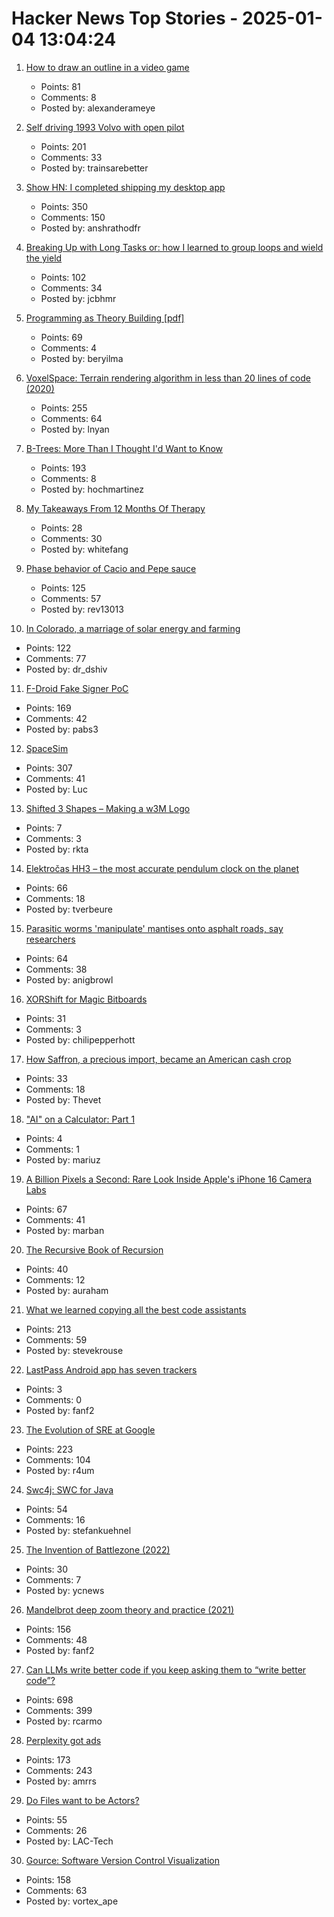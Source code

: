 # Hacker News Top Stories - 2025-01-04 13:04:24

1. [How to draw an outline in a video game](https://ameye.dev/notes/rendering-outlines/)
   - Points: 81
   - Comments: 8
   - Posted by: alexanderameye

2. [Self driving 1993 Volvo with open pilot](https://practicapp.com/carbagepilot-part1/)
   - Points: 201
   - Comments: 33
   - Posted by: trainsarebetter

3. [Show HN: I completed shipping my desktop app](https://pimosa.app/)
   - Points: 350
   - Comments: 150
   - Posted by: anshrathodfr

4. [Breaking Up with Long Tasks or: how I learned to group loops and wield the yield](https://calendar.perfplanet.com/2024/breaking-up-with-long-tasks-or-how-i-learned-to-group-loops-and-wield-the-yield/)
   - Points: 102
   - Comments: 34
   - Posted by: jcbhmr

5. [Programming as Theory Building [pdf]](https://pages.cs.wisc.edu/~remzi/Naur.pdf)
   - Points: 69
   - Comments: 4
   - Posted by: beryilma

6. [VoxelSpace: Terrain rendering algorithm in less than 20 lines of code (2020)](https://github.com/s-macke/VoxelSpace)
   - Points: 255
   - Comments: 64
   - Posted by: lnyan

7. [B-Trees: More Than I Thought I'd Want to Know](https://benjamincongdon.me/blog/2021/08/17/B-Trees-More-Than-I-Thought-Id-Want-to-Know/)
   - Points: 193
   - Comments: 8
   - Posted by: hochmartinez

8. [My Takeaways From 12 Months Of Therapy](https://cauldron.life/blog/my-takeaways-from-therapy/)
   - Points: 28
   - Comments: 30
   - Posted by: whitefang

9. [Phase behavior of Cacio and Pepe sauce](https://arxiv.org/abs/2501.00536)
   - Points: 125
   - Comments: 57
   - Posted by: rev13013

10. [In Colorado, a marriage of solar energy and farming](https://www.ksjd.org/2024-12-31/in-colorado-a-marriage-of-solar-energy-and-farming-provides-a-model-for-a-more-sustainable-future)
   - Points: 122
   - Comments: 77
   - Posted by: dr_dshiv

11. [F-Droid Fake Signer PoC](https://github.com/obfusk/fdroid-fakesigner-poc)
   - Points: 169
   - Comments: 42
   - Posted by: pabs3

12. [SpaceSim](https://pavelsevecek.github.io/)
   - Points: 307
   - Comments: 41
   - Posted by: Luc

13. [Shifted 3 Shapes – Making a w3M Logo](https://toast.al/posts/visuallayout/2024-12-30_w3m-logo/)
   - Points: 7
   - Comments: 3
   - Posted by: rkta

14. [Elektročas HH3 – the most accurate pendulum clock on the planet](https://dvaluch.web.cern.ch/hh3/)
   - Points: 66
   - Comments: 18
   - Posted by: tverbeure

15. [Parasitic worms 'manipulate' mantises onto asphalt roads, say researchers](https://mainichi.jp/english/articles/20241115/p2a/00m/0sc/009000c)
   - Points: 64
   - Comments: 38
   - Posted by: anigbrowl

16. [XORShift for Magic Bitboards](https://www.strydr.net/articles/devlog-0x1)
   - Points: 31
   - Comments: 3
   - Posted by: chilipepperhott

17. [How Saffron, a precious import, became an American cash crop](https://www.nytimes.com/2025/01/02/dining/saffron-farming-crop.html)
   - Points: 33
   - Comments: 18
   - Posted by: Thevet

18. ["AI" on a Calculator: Part 1](https://z80.me/blog/calculator-ai-part-1/)
   - Points: 4
   - Comments: 1
   - Posted by: mariuz

19. [A Billion Pixels a Second: Rare Look Inside Apple's iPhone 16 Camera Labs](https://www.cnet.com/tech/mobile/a-billion-pixels-a-second-i-got-a-rare-look-inside-apples-secret-iphone-16-camera-labs/)
   - Points: 67
   - Comments: 41
   - Posted by: marban

20. [The Recursive Book of Recursion](https://inventwithpython.com/recursion/)
   - Points: 40
   - Comments: 12
   - Posted by: auraham

21. [What we learned copying all the best code assistants](https://blog.val.town/blog/fast-follow/)
   - Points: 213
   - Comments: 59
   - Posted by: stevekrouse

22. [LastPass Android app has seven trackers](https://reports.exodus-privacy.eu.org/en/reports/165465/)
   - Points: 3
   - Comments: 0
   - Posted by: fanf2

23. [The Evolution of SRE at Google](https://www.usenix.org/publications/loginonline/evolution-sre-google)
   - Points: 223
   - Comments: 104
   - Posted by: r4um

24. [Swc4j: SWC for Java](https://github.com/caoccao/swc4j)
   - Points: 54
   - Comments: 16
   - Posted by: stefankuehnel

25. [The Invention of Battlezone (2022)](https://spectrum.ieee.org/battlezone)
   - Points: 30
   - Comments: 7
   - Posted by: ycnews

26. [Mandelbrot deep zoom theory and practice (2021)](https://mathr.co.uk/blog/2021-05-14_deep_zoom_theory_and_practice.html)
   - Points: 156
   - Comments: 48
   - Posted by: fanf2

27. [Can LLMs write better code if you keep asking them to “write better code”?](https://minimaxir.com/2025/01/write-better-code/)
   - Points: 698
   - Comments: 399
   - Posted by: rcarmo

28. [Perplexity got ads](https://twitter.com/damengchen/status/1875296442417607072)
   - Points: 173
   - Comments: 243
   - Posted by: amrrs

29. [Do Files want to be Actors?](https://lewiscampbell.tech/blog/250104.html)
   - Points: 55
   - Comments: 26
   - Posted by: LAC-Tech

30. [Gource: Software Version Control Visualization](https://github.com/acaudwell/Gource)
   - Points: 158
   - Comments: 63
   - Posted by: vortex_ape

